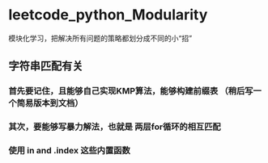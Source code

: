 # leetcode_python_Modularity
模块化学习，把解决所有问题的策略都划分成不同的小“招”


## 字符串匹配有关
### 首先要记住，且能够自己实现KMP算法，能够构建前缀表 （稍后写一个简易版本到文档）
### 其次，要能够写暴力解法，也就是 两层for循环的相互匹配
### 使用 in  and .index 这些内置函数
